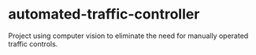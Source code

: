 # automated-traffic-controller
Project using computer vision to eliminate the need for manually operated traffic controls. 
